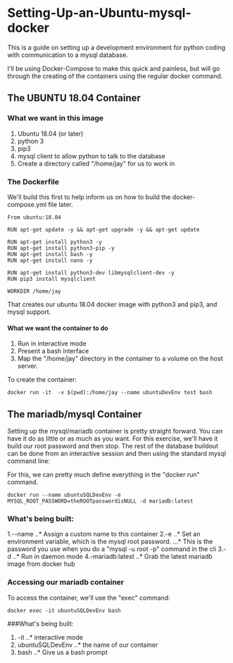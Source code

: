 # Setting-Up-an-Ubuntu-mysql-docker

This is a guide on setting up a development environment for python coding with communication to a mysql database.

I'll be using Docker-Compose to make this quick and painless, but will go through the creating of the containers
using the regular docker command.

## The UBUNTU 18.04 Container

### What we want in this image

1. Ubuntu 18.04 (or later)
2. python 3
3. pip3
4. mysql client to allow python to talk to the database
5. Create a directory called "/home/jay" for us to work in


### The Dockerfile

We'll build this first to help inform us on how to build the docker-compose.yml file later.

```
From ubuntu:18.04

RUN apt-get update -y && apt-get upgrade -y && apt-get update

RUN apt-get install python3 -y
RUN apt-get install python3-pip -y
RUN apt-get install bash -y
RUN apt-get install nano -y

RUN apt-get install python3-dev libmysqlclient-dev -y
RUN pip3 install mysqlclient

WORKDIR /home/jay
```
That creates our ubuntu 18.04 docker image with python3 and pip3, and mysql support.

#### What we want the container to do

1. Run in interactive mode
2. Present a bash interface
3. Map the "/home/jay" directory in the container to a volume on the host server.

To create the container:
```
docker run -it  -v $(pwd):/home/jay --name ubuntuDevEnv test bash

```

## The mariadb/mysql Container

Setting up the mysql/mariadb container is pretty straight forward.   You can have it do as little or as
much as you want.  For this exercise, we'll have it build our root password and then stop.  The 
rest of the database buildout can be done from an interactive session and then using the standard
mysql command line:

For this, we can pretty much define everything in the "docker run" command.

```
docker run --name ubuntuSQLDevEnv -e MYSQL_ROOT_PASSWORD=theROOTpasswordisNULL -d mariadb:latest
```

### What's being built:

1.--name
..* Assign a custom name to this container
2.-e
..* Set an environment variable, which is the mysql root password.
...* This is the password you use when you do a "mysql -u root -p" command in the cli
3.-d
..* Run in daemon mode
4.-mariadb:latest
..* Grab the latest mariadb image from docker hub


### Accessing our mariadb container

To access the container, we'll use the "exec" command:

```
docker exec -it ubuntuSQLDevEnv bash
```

###What's being built:

1. -it
..* interactive mode
2. ubuntuSQLDevEnv
..* the name of our container
3. bash
..* Give us a bash prompt



